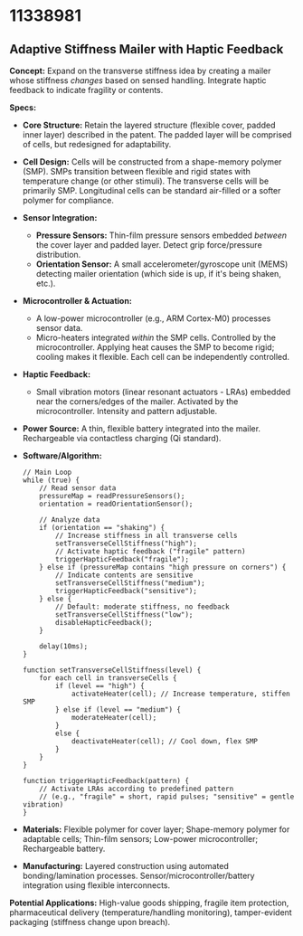 # 11338981

## Adaptive Stiffness Mailer with Haptic Feedback

**Concept:** Expand on the transverse stiffness idea by creating a mailer whose stiffness *changes* based on sensed handling. Integrate haptic feedback to indicate fragility or contents.

**Specs:**

*   **Core Structure:** Retain the layered structure (flexible cover, padded inner layer) described in the patent. The padded layer will be comprised of cells, but redesigned for adaptability.
*   **Cell Design:** Cells will be constructed from a shape-memory polymer (SMP). SMPs transition between flexible and rigid states with temperature change (or other stimuli). The transverse cells will be primarily SMP. Longitudinal cells can be standard air-filled or a softer polymer for compliance.
*   **Sensor Integration:**
    *   **Pressure Sensors:** Thin-film pressure sensors embedded *between* the cover layer and padded layer. Detect grip force/pressure distribution.
    *   **Orientation Sensor:** A small accelerometer/gyroscope unit (MEMS) detecting mailer orientation (which side is up, if it's being shaken, etc.).
*   **Microcontroller & Actuation:**
    *   A low-power microcontroller (e.g., ARM Cortex-M0) processes sensor data.
    *   Micro-heaters integrated *within* the SMP cells. Controlled by the microcontroller. Applying heat causes the SMP to become rigid; cooling makes it flexible. Each cell can be independently controlled.
*   **Haptic Feedback:**
    *   Small vibration motors (linear resonant actuators - LRAs) embedded near the corners/edges of the mailer. Activated by the microcontroller. Intensity and pattern adjustable.
*   **Power Source:** A thin, flexible battery integrated into the mailer. Rechargeable via contactless charging (Qi standard).
*   **Software/Algorithm:**
    ```pseudocode
    // Main Loop
    while (true) {
        // Read sensor data
        pressureMap = readPressureSensors();
        orientation = readOrientationSensor();

        // Analyze data
        if (orientation == "shaking") {
            // Increase stiffness in all transverse cells
            setTransverseCellStiffness("high");
            // Activate haptic feedback ("fragile" pattern)
            triggerHapticFeedback("fragile");
        } else if (pressureMap contains "high pressure on corners") {
            // Indicate contents are sensitive
            setTransverseCellStiffness("medium");
            triggerHapticFeedback("sensitive");
        } else {
            // Default: moderate stiffness, no feedback
            setTransverseCellStiffness("low");
            disableHapticFeedback();
        }

        delay(10ms);
    }

    function setTransverseCellStiffness(level) {
        for each cell in transverseCells {
            if (level == "high") {
                activateHeater(cell); // Increase temperature, stiffen SMP
            } else if (level == "medium") {
                moderateHeater(cell);
            }
            else {
                deactivateHeater(cell); // Cool down, flex SMP
            }
        }
    }

    function triggerHapticFeedback(pattern) {
        // Activate LRAs according to predefined pattern
        // (e.g., "fragile" = short, rapid pulses; "sensitive" = gentle vibration)
    }
    ```

*   **Materials:** Flexible polymer for cover layer; Shape-memory polymer for adaptable cells; Thin-film sensors; Low-power microcontroller; Rechargeable battery.
*   **Manufacturing:** Layered construction using automated bonding/lamination processes. Sensor/microcontroller/battery integration using flexible interconnects.

**Potential Applications:** High-value goods shipping, fragile item protection, pharmaceutical delivery (temperature/handling monitoring), tamper-evident packaging (stiffness change upon breach).